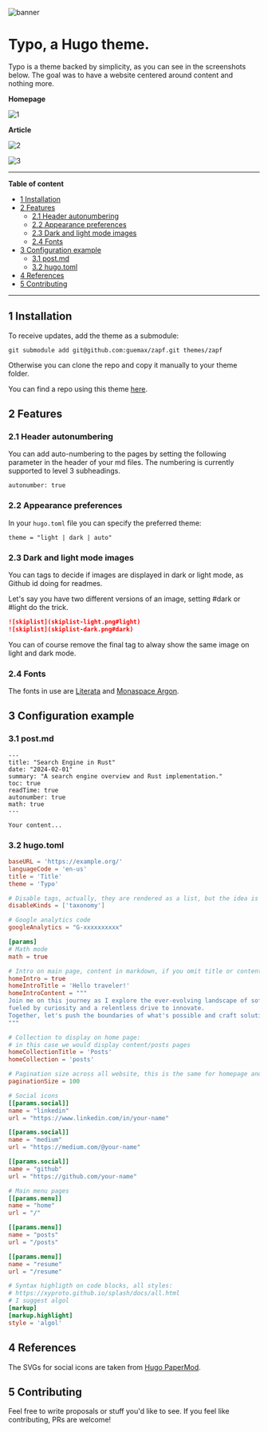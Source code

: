 ![banner](https://raw.githubusercontent.com/tomfran/typo/main/images/banner-light.png)

# Typo, a Hugo theme.

Typo is a theme backed by simplicity, as you can see in the screenshots below. The goal was to have a website centered around content and nothing more.

**Homepage**

![1](https://raw.githubusercontent.com/tomfran/typo/main/images/1.png)

**Article**

![2](https://raw.githubusercontent.com/tomfran/typo/main/images/2.png)

![3](https://raw.githubusercontent.com/tomfran/typo/main/images/3.png)

---

**Table of content**

- [1 Installation](#1-installation)
- [2 Features](#2-features)
  - [2.1 Header autonumbering](#21-header-autonumbering)
  - [2.2 Appearance preferences](#22-appearance-preferences)
  - [2.3 Dark and light mode images](#23-dark-and-light-mode-images)
  - [2.4 Fonts](#24-fonts)
- [3 Configuration example](#3-configuration-example)
  - [3.1 post.md](#31-postmd)
  - [3.2 hugo.toml](#32-hugotoml)
- [4 References](#4-references)
- [5 Contributing](#5-contributing)

---

## 1 Installation

To receive updates, add the theme as a submodule: 
```
git submodule add git@github.com:guemax/zapf.git themes/zapf
```

Otherwise you can clone the repo and copy it manually to your theme folder.

You can find a repo using this theme [here](https://github.com/tomfran/blog).

## 2 Features

### 2.1 Header autonumbering

You can add auto-numbering to the pages by setting the following parameter in 
the header of your md files. The numbering is currently supported to level 3 subheadings.

```
autonumber: true
```

### 2.2 Appearance preferences

In your `hugo.toml` file you can specify the preferred theme: 

```
theme = "light | dark | auto"
```

### 2.3 Dark and light mode images

You can tags to decide if images are displayed in dark or light mode, as Github id doing for readmes.

Let's say you have two different versions
of an image, setting #dark or #light do the trick.

```md
![skiplist](skiplist-light.png#light)
![skiplist](skiplist-dark.png#dark)
```

You can of course remove the final tag 
to alway show the same image on light and 
dark mode.

### 2.4 Fonts

The fonts in use are [Literata](https://fonts.google.com/specimen/Literata) and [Monaspace Argon](https://github.com/githubnext/monaspace).

## 3 Configuration example

### 3.1 post.md

```
---
title: "Search Engine in Rust"
date: "2024-02-01"
summary: "A search engine overview and Rust implementation."
toc: true 
readTime: true
autonumber: true
math: true
---

Your content...
```

### 3.2 hugo.toml

```toml
baseURL = 'https://example.org/'
languageCode = 'en-us'
title = 'Title'
theme = 'Typo'

# Disable tags, actually, they are rendered as a list, but the idea is to disable them.
disableKinds = ['taxonomy']

# Google analytics code
googleAnalytics = "G-xxxxxxxxxx"

[params]
# Math mode
math = true

# Intro on main page, content in markdown, if you omit title or content the other can be displayed
homeIntro = true
homeIntroTitle = 'Hello traveler!'
homeIntroContent = """
Join me on this journey as I explore the ever-evolving landscape of software engineering, 
fueled by curiosity and a relentless drive to innovate. 
Together, let's push the boundaries of what's possible and craft solutions that shape the future.
"""

# Collection to display on home page: 
# in this case we would display content/posts pages
homeCollectionTitle = 'Posts'
homeCollection = 'posts'

# Pagination size across all website, this is the same for homepage and single list page
paginationSize = 100

# Social icons
[[params.social]]
name = "linkedin"
url = "https://www.linkedin.com/in/your-name"

[[params.social]]
name = "medium"
url = "https://medium.com/@your-name"

[[params.social]]
name = "github"
url = "https://github.com/your-name"

# Main menu pages
[[params.menu]]
name = "home"
url = "/"

[[params.menu]]
name = "posts"
url = "/posts"

[[params.menu]]
name = "resume"
url = "/resume"

# Syntax highligth on code blocks, all styles: 
# https://xyproto.github.io/splash/docs/all.html
# I suggest algol
[markup]
[markup.highlight]
style = 'algol'
```

## 4 References

The SVGs for social icons are taken from [Hugo PaperMod](https://github.com/adityatelange/hugo-PaperMod).

## 5 Contributing

Feel free to write proposals or stuff you'd like to see. If you feel like contributing, PRs are welcome!
